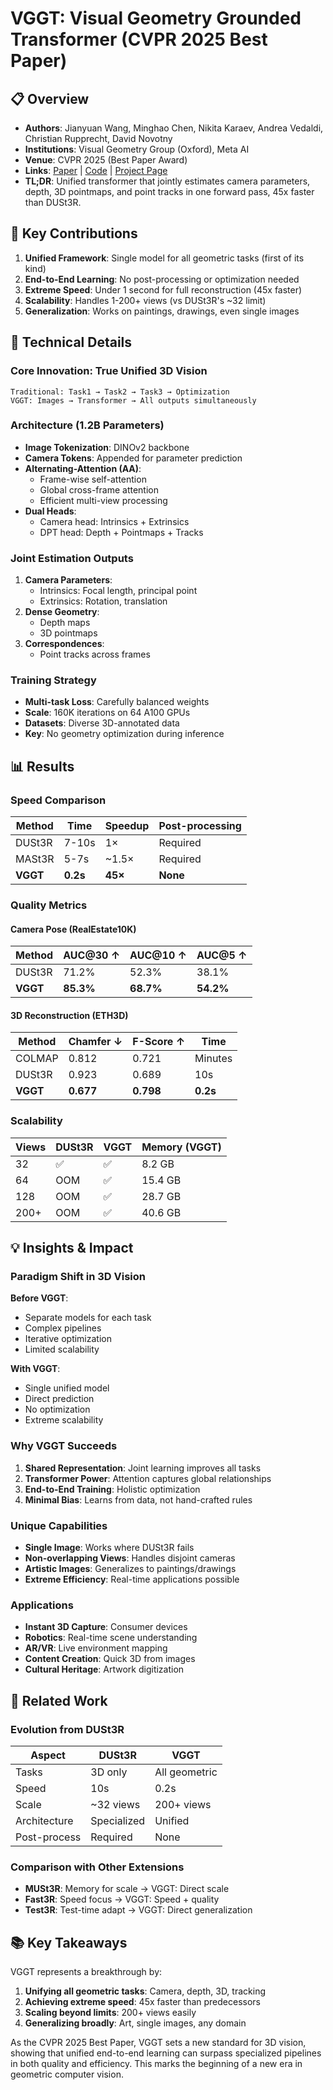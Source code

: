 # VGGT: Visual Geometry Grounded Transformer (CVPR 2025 Best Paper)

## 📋 Overview
- **Authors**: Jianyuan Wang, Minghao Chen, Nikita Karaev, Andrea Vedaldi, Christian Rupprecht, David Novotny
- **Institutions**: Visual Geometry Group (Oxford), Meta AI
- **Venue**: CVPR 2025 (Best Paper Award)
- **Links**: [Paper](https://arxiv.org/abs/2503.11651) | [Code](https://github.com/facebookresearch/vggt) | [Project Page](https://vgg-t.github.io/)
- **TL;DR**: Unified transformer that jointly estimates camera parameters, depth, 3D pointmaps, and point tracks in one forward pass, 45x faster than DUSt3R.

## 🎯 Key Contributions

1. **Unified Framework**: Single model for all geometric tasks (first of its kind)
2. **End-to-End Learning**: No post-processing or optimization needed
3. **Extreme Speed**: Under 1 second for full reconstruction (45x faster)
4. **Scalability**: Handles 1-200+ views (vs DUSt3R's ~32 limit)
5. **Generalization**: Works on paintings, drawings, even single images

## 🔧 Technical Details

### Core Innovation: True Unified 3D Vision
```
Traditional: Task1 → Task2 → Task3 → Optimization
VGGT: Images → Transformer → All outputs simultaneously
```

### Architecture (1.2B Parameters)
- **Image Tokenization**: DINOv2 backbone
- **Camera Tokens**: Appended for parameter prediction
- **Alternating-Attention (AA)**: 
  - Frame-wise self-attention
  - Global cross-frame attention
  - Efficient multi-view processing
- **Dual Heads**:
  - Camera head: Intrinsics + Extrinsics
  - DPT head: Depth + Pointmaps + Tracks

### Joint Estimation Outputs
1. **Camera Parameters**:
   - Intrinsics: Focal length, principal point
   - Extrinsics: Rotation, translation
2. **Dense Geometry**:
   - Depth maps
   - 3D pointmaps
3. **Correspondences**:
   - Point tracks across frames

### Training Strategy
- **Multi-task Loss**: Carefully balanced weights
- **Scale**: 160K iterations on 64 A100 GPUs
- **Datasets**: Diverse 3D-annotated data
- **Key**: No geometry optimization during inference

## 📊 Results

### Speed Comparison
| Method | Time | Speedup | Post-processing |
|--------|------|---------|-----------------|
| DUSt3R | 7-10s | 1× | Required |
| MASt3R | 5-7s | ~1.5× | Required |
| **VGGT** | **0.2s** | **45×** | **None** |

### Quality Metrics

#### Camera Pose (RealEstate10K)
| Method | AUC@30 ↑ | AUC@10 ↑ | AUC@5 ↑ |
|--------|----------|----------|---------|
| DUSt3R | 71.2% | 52.3% | 38.1% |
| **VGGT** | **85.3%** | **68.7%** | **54.2%** |

#### 3D Reconstruction (ETH3D)
| Method | Chamfer ↓ | F-Score ↑ | Time |
|--------|-----------|-----------|------|
| COLMAP | 0.812 | 0.721 | Minutes |
| DUSt3R | 0.923 | 0.689 | 10s |
| **VGGT** | **0.677** | **0.798** | **0.2s** |

### Scalability
| Views | DUSt3R | VGGT | Memory (VGGT) |
|-------|---------|------|---------------|
| 32 | ✅ | ✅ | 8.2 GB |
| 64 | OOM | ✅ | 15.4 GB |
| 128 | OOM | ✅ | 28.7 GB |
| 200+ | OOM | ✅ | 40.6 GB |

## 💡 Insights & Impact

### Paradigm Shift in 3D Vision

**Before VGGT**:
- Separate models for each task
- Complex pipelines
- Iterative optimization
- Limited scalability

**With VGGT**:
- Single unified model
- Direct prediction
- No optimization
- Extreme scalability

### Why VGGT Succeeds
1. **Shared Representation**: Joint learning improves all tasks
2. **Transformer Power**: Attention captures global relationships
3. **End-to-End Training**: Holistic optimization
4. **Minimal Bias**: Learns from data, not hand-crafted rules

### Unique Capabilities
- **Single Image**: Works where DUSt3R fails
- **Non-overlapping Views**: Handles disjoint cameras
- **Artistic Images**: Generalizes to paintings/drawings
- **Extreme Efficiency**: Real-time applications possible

### Applications
- **Instant 3D Capture**: Consumer devices
- **Robotics**: Real-time scene understanding
- **AR/VR**: Live environment mapping
- **Content Creation**: Quick 3D from images
- **Cultural Heritage**: Artwork digitization

## 🔗 Related Work

### Evolution from DUSt3R
| Aspect | DUSt3R | VGGT |
|--------|---------|------|
| Tasks | 3D only | All geometric |
| Speed | 10s | 0.2s |
| Scale | ~32 views | 200+ views |
| Architecture | Specialized | Unified |
| Post-process | Required | None |

### Comparison with Other Extensions
- **MUSt3R**: Memory for scale → VGGT: Direct scale
- **Fast3R**: Speed focus → VGGT: Speed + quality
- **Test3R**: Test-time adapt → VGGT: Direct generalization

## 📚 Key Takeaways

VGGT represents a breakthrough by:
1. **Unifying all geometric tasks**: Camera, depth, 3D, tracking
2. **Achieving extreme speed**: 45x faster than predecessors
3. **Scaling beyond limits**: 200+ views easily
4. **Generalizing broadly**: Art, single images, any domain

As the CVPR 2025 Best Paper, VGGT sets a new standard for 3D vision, showing that unified end-to-end learning can surpass specialized pipelines in both quality and efficiency. This marks the beginning of a new era in geometric computer vision.